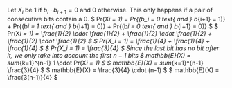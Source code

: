 Let $X_i$ be 1 if $b_i \cdot b_{i+1} = 0$ and 0 otherwise. This only happens if a pair of consecutive bits contain a 0.
$ Pr(X*i = 1) = Pr{(b_i = 0 text{ and } b*{i+1} = 1)} + Pr{(b*i = 1 text{ and } b*{i+1} = 0)} + Pr{(b*i = 0 text{ and } b*{i+1} = 0)} $
$ Pr(X*i = 1) = \frac{1}{2} \cdot \frac{1}{2} + \frac{1}{2} \cdot \frac{1}{2} + \frac{1}{2} \cdot \frac{1}{2} $
$ Pr(X_i = 1) = \frac{1}{4} + \frac{1}{4} + \frac{1}{4} $
$ Pr(X_i = 1) = \frac{3}{4} $
Since the last bit has no bit after it, we only take into account the first $n-1$ bits
$ mathbb{E}(X) = sum*{k=1}^{n-1} 1 \cdot Pr(X*i = 1) $
$ mathbb{E}(X) = sum*{k=1}^{n-1} \frac{3}{4} $
$ mathbb{E}(X) = \frac{3}{4} \cdot (n-1) $
$ mathbb{E}(X) = \frac{3(n-1)}{4} $
